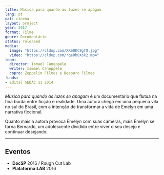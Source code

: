 ```yaml
---
title: Música para quando as luzes se apagam
lang: pt
cat: cinema
layout: project
year: 2017
format: Filme
genre: Documentário
status: released
media:
  image: "https://cldup.com/XRe0KC9gTO.jpg"
  video: "https://cldup.com/rqeRbOXok2.mp4"
team:
  director: Ismael Caneppele
  writer: Ismael Caneppele
  copro: Zeppelin Filmes e Besouro Filmes
funds:
- Edital SEDAC 11 2014
---
```


_Música para quando as luzes se apagam_ é um documentário que flutua na fina borda entre ficção e realidade. Uma autora chega em uma pequena vila no sul do Brasil, com a intenção de transformar a vida de Emelyn em uma narrativa ficcional.

Quanto mais a autora provoca Emelyn com suas câmeras, mais Emelyn se torna Bernardo, um adolescente dividido entre viver o seu desejo e continuar desejando.

---

## Eventos

* **DocSP** 2016 / Rough Cut Lab
* **Plataforma:LAB** 2016
